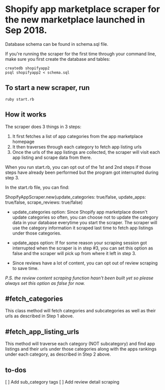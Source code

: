 # Shopify app marketplace scraper for the new marketplace launched in Sep 2018.

Database schema can be found in schema.sql file.

If you're running the scraper for the first time through your command line, make sure you first create the database and tables:

```
createdb shopifyapp2
psql shopifyapp2 < schema.sql
```

## To start a new scraper, run 

```
ruby start.rb
```

## How it works
The scraper does 3 things in 3 steps:
1. It first fetches a list of app categories from the app marketplace homepage
2. It then traverses through each category to fetch app listing urls
3. Once the urls of the app listings are collected, the scraper will visit each app listing and scrape data from there.

When you run start.rb, you can opt out of the 1st and 2nd steps if those steps have already been performed but the program got interrupted during step 3.

In the start.rb file, you can find:

ShopifyAppScraper.new(update_categories: true/false, update_apps: true/false, scrape_reviews: true/false)

- update_categories option: Since Shopify app marketplace doesn't update categories so often, you can choose not to update the category data in your database everytime you start the scraper. The scraper will use the category information it scraped last time to fetch app listings under those categories.

- update_apps option: If for some reason your scraping session got interrupted when the scraper is in step #3, you can set this option as false and the scraper will pick up from where it left in step 3.

- Since reviews have a lot of content, you can opt out of review scraping to save time.

*P.S. the review content scraping function hasn't been built yet so please always set this option as false for now.*

## #fetch_categories

This class method will fetch categories and subcategories as well as their urls as described in Step 1 above.

## #fetch_app_listing_urls

This method will traverse each category (NOT subcategory) and find app listings and their urls under those categories along with the apps rankings under each category, as described in Step 2 above.

## to-dos
[ ] Add sub_category tags
[ ] Add review detail scraping



